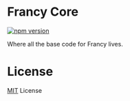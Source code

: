 # Francy Core

[![npm version](https://badge.fury.io/js/francy-core.svg)](https://badge.fury.io/js/francy-core)

Where all the base code for Francy lives.

# License

[MIT](LICENSE) License

